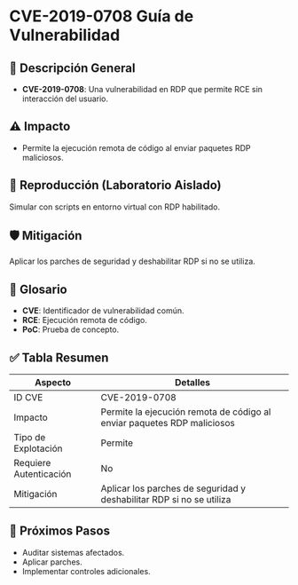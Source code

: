 # CVE-2019-0708 Guía de Vulnerabilidad

## 🔎 Descripción General

- **CVE-2019-0708**: Una vulnerabilidad en RDP que permite RCE sin interacción del usuario.

## ⚠️ Impacto

- Permite la ejecución remota de código al enviar paquetes RDP maliciosos.

## 🧪 Reproducción (Laboratorio Aislado)

Simular con scripts en entorno virtual con RDP habilitado.

## 🛡️ Mitigación

Aplicar los parches de seguridad y deshabilitar RDP si no se utiliza.

## 📝 Glosario

- **CVE**: Identificador de vulnerabilidad común.
- **RCE**: Ejecución remota de código.
- **PoC**: Prueba de concepto.

## ✅ Tabla Resumen

| Aspecto              | Detalles                    |
|----------------------|-----------------------------|
| ID CVE               | CVE-2019-0708                    |
| Impacto              | Permite la ejecución remota de código al enviar paquetes RDP maliciosos      |
| Tipo de Explotación  | Permite         |
| Requiere Autenticación | No                        |
| Mitigación           | Aplicar los parches de seguridad y deshabilitar RDP si no se utiliza  |

## 🔄 Próximos Pasos

- Auditar sistemas afectados.
- Aplicar parches.
- Implementar controles adicionales.
